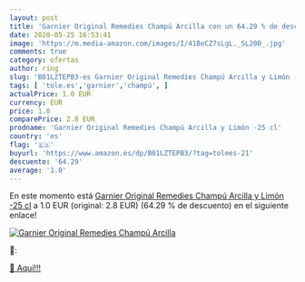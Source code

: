 ```yaml
---
layout: post
title: 'Garnier Original Remedies Champú Arcilla con un 64.29 % de descuento'
date: 2020-05-25 16:53:41
image: 'https://m.media-amazon.com/images/I/41BeCZ7sLgL._SL200_.jpg'
comments: true
category: ofertas
author: ring
slug: 'B01LZTEPB3-es Garnier Original Remedies Champú Arcilla y Limón -25 cl'
tags: [ 'tole.es','garnier','champú', ]
actualPrice: 1.0 EUR
currency: EUR
price: 1.0
comparePrice: 2.8 EUR
prodname: 'Garnier Original Remedies Champú Arcilla y Limón -25 cl'
country: 'es'
flag: '🇪🇸'
buyurl: 'https://www.amazon.es/dp/B01LZTEPB3/?tag=tolees-21'
descuento: '64.29'
average: '1.0'
---
```


En este momento está [Garnier Original Remedies Champú Arcilla y Limón -25 cl](https://www.amazon.es/dp/B01LZTEPB3/?tag=tolees-21) a 1.0 EUR (original: 2.8 EUR) (64.29 %  de descuento) en el siguiente enlace!

[![Garnier Original Remedies Champú Arcilla](https://m.media-amazon.com/images/I/41BeCZ7sLgL._SL200_.jpg)](https://www.amazon.es/dp/B01LZTEPB3/?tag=tolees-21)

🔎:


[🛒 Aquí!!!](https://www.amazon.es/dp/B01LZTEPB3/?tag=tolees-21)
